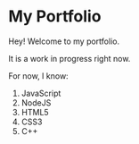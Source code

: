# My Portfolio
Hey! Welcome to my portfolio.

It is a work in progress right now.

For now, I know:

1. JavaScript
1. NodeJS
1. HTML5
1. CSS3
1. C++
